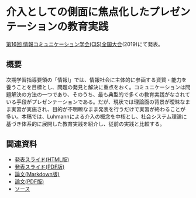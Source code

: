 # 介入としての側面に焦点化したプレゼンテーションの教育実践
[第16回 情報コミュニケーション学会(CIS)全国大会](http://www.cis.gr.jp/zenkoku.html)(2019)にて発表。

## 概要
次期学習指導要領の「情報I」では、情報社会に主体的に参画する資質・能力を養うことを目標とし、問題の発見と解決に重点をおく。コミュニケーションは問題解決の方法の一つであり、そのうち、最も典型的で多くの教育実践がなされている手段がプレゼンテーションである。だが、現状では理論面の背景が曖昧なまま実習が実施され、目的が不明瞭なまま発表を行うだけで実習が終わることが多い。本稿では、Luhmannによる介入の概念を中核とし、社会システム理論に基づき体系的に展開した教育実践を紹介し、従前の実践と比較する。

## 関連資料
- [発表スライド(HTML版)](https://saireya.github.io/thesis/2019CIS-interference/slide.tex.xml)
- [発表スライド(PDF版)](https://www.slideshare.net/saireya/ss-133066472)
- [論文(Markdown版)](thesis.md)
- [論文(PDF版)](https://www.scribd.com/doc/400351512)
- [ソース](https://github.com/saireya/thesis/tree/gh-pages/2019CIS-interference)
